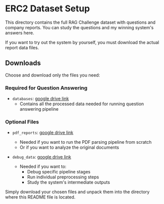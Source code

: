 # ERC2 Dataset Setup

This directory contains the full RAG Challenge dataset with questions and company reports.
You can study the questions and my winning system's answers here.

If you want to try out the system by yourself, you must download the actual report data files.

## Downloads

Choose and download only the files you need:

### Required for Question Answering
- `databases`: [google drive link](https://drive.google.com/file/d/1mp-hYhMAit4rdi7RURuIsM33zbXq1nQJ/view?usp=sharing)
  - Contains all the processed data needed for running question answering pipeline

### Optional Files
- `pdf_reports`: [google drive link](https://drive.google.com/file/d/1MvcN_-KpI-9nS4hDFAcPxFU2lRmwMP7M/view?usp=sharing)
  - Needed if you want to run the PDF parsing pipeline from scratch
  - Or if you want to analyze the original documents

- `debug_data`: [google drive link](https://drive.google.com/file/d/13RT456tZVTAwPIsy8OndZ1EWASNCdfe3/view?usp=sharing)
  - Needed if you want to:
    - Debug specific pipeline stages
    - Run individual preprocessing steps
    - Study the system's intermediate outputs


Simply download your chosen files and unpack them into the directory where this README file is located.
